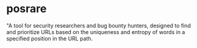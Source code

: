 # posrare
"A tool for security researchers and bug bounty hunters, designed to find and prioritize URLs based on the uniqueness and entropy of words in a specified position in the URL path.
